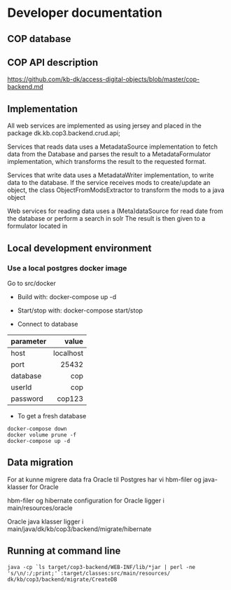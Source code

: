# Developer documentation

## COP database


## COP API description

https://github.com/kb-dk/access-digital-objects/blob/master/cop-backend.md

## Implementation 

All web services are implemented as using jersey and placed in the package
dk.kb.cop3.backend.crud.api;

Services that reads data uses a MetadataSource implementation to fetch
data from the Database and parses the result to a MetadataFormulator
implementation, which transforms the result to the requested format.

Services that write data uses a MetadataWriter implementation, to
write data to the database.  If the service receives mods to
create/update an object, the class ObjectFromModsExtractor to
transform the mods to a java object

Web services for reading data uses a (Meta)dataSource for read date
from the database or perform a search in solr The result is then given
to a formulator located in

## Local development environment

### Use a local postgres docker image

Go to src/docker

* Build with: docker-compose up -d

* Start/stop with: docker-compose start/stop

* Connect to database

| parameter | value |
|:----------|------:|
| host | localhost |
| port | 25432 |
| database | cop |
| userId | cop |
| password | cop123 |

* To get a fresh database

```
docker-compose down
docker volume prune -f
docker-compose up -d
```

## Data migration

For at kunne migrere data fra Oracle til Postgres har vi hbm-filer og java-klasser for Oracle 

hbm-filer og hibernate configuration for Oracle ligger i 
main/resources/oracle

Oracle java klasser ligger i 
main/java/dk/kb/cop3/backend/migrate/hibernate

## Running at command line

```
java -cp `ls target/cop3-backend/WEB-INF/lib/*jar | perl -ne 's/\n/:/;print;'`:target/classes:src/main/resources/  dk/kb/cop3/backend/migrate/CreateDB
```




